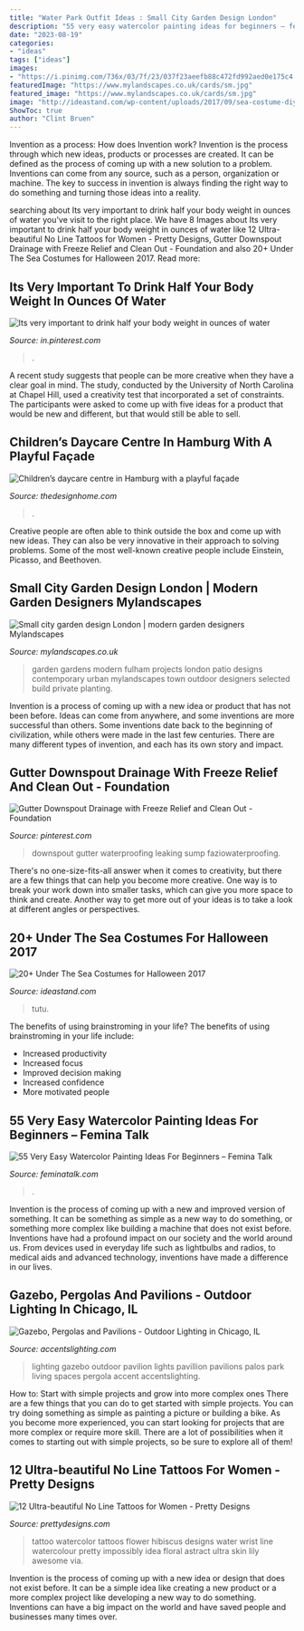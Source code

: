 ```yaml
---
title: "Water Park Outfit Ideas : Small City Garden Design London"
description: "55 very easy watercolor painting ideas for beginners – femina talk"
date: "2023-08-19"
categories:
- "ideas"
tags: ["ideas"]
images:
- "https://i.pinimg.com/736x/03/7f/23/037f23aeefb88c472fd992aed0e175c4.jpg"
featuredImage: "https://www.mylandscapes.co.uk/cards/sm.jpg"
featured_image: "https://www.mylandscapes.co.uk/cards/sm.jpg"
image: "http://ideastand.com/wp-content/uploads/2017/09/sea-costume-diy/22-under-the-sea-costumes-costume-diy.jpg"
ShowToc: true
author: "Clint Bruen"
---
```



Invention as a process: How does Invention work?
Invention is the process through which new ideas, products or processes are created. It can be defined as the process of coming up with a new solution to a problem. Inventions can come from any source, such as a person, organization or machine. The key to success in invention is always finding the right way to do something and turning those ideas into a reality.

	

		
searching about Its very important to drink half your body weight in ounces of water you've visit to the right place. We have 8 Images about Its very important to drink half your body weight in ounces of water like 12 Ultra-beautiful No Line Tattoos for Women - Pretty Designs, Gutter Downspout Drainage with Freeze Relief and Clean Out - Foundation and also 20+ Under The Sea Costumes for Halloween 2017. Read more:
		
    
## Its Very Important To Drink Half Your Body Weight In Ounces Of Water

<img loading=lazy src="https://i.pinimg.com/736x/7f/b6/74/7fb6742542227e03d06b705535eedec4--body-weight-weight-loss.jpg" onerror="this.onerror=null;this.src='https://tse1.mm.bing.net/th?id=OIP.Za6wd1TaLDYf8aDGW3lCgQDMEy&amp;pid=15.1';" alt="Its very important to drink half your body weight in ounces of water">

_Source: in.pinterest.com_

>. 

	

A recent study suggests that people can be more creative when they have a clear goal in mind. The study, conducted by the University of North Carolina at Chapel Hill, used a creativity test that incorporated a set of constraints. The participants were asked to come up with five ideas for a product that would be new and different, but that would still be able to sell.

    
## Children’s Daycare Centre In Hamburg With A Playful Façade

<img loading=lazy src="http://thedesignhome.com/wp-content/uploads/2016/04/Children’s-daycare-centre-in-Hamburg-with-a-playful-façade2.jpg" onerror="this.onerror=null;this.src='https://tse2.mm.bing.net/th?id=OIP.TjHtMTJve5GQkNa8gaXA0wHaLH&amp;pid=15.1';" alt="Children’s daycare centre in Hamburg with a playful façade">

_Source: thedesignhome.com_

>. 

	

Creative people are often able to think outside the box and come up with new ideas. They can also be very innovative in their approach to solving problems. Some of the most well-known creative people include Einstein, Picasso, and Beethoven.

    
## Small City Garden Design London | Modern Garden Designers Mylandscapes

<img loading=lazy src="https://www.mylandscapes.co.uk/cards/sm.jpg" onerror="this.onerror=null;this.src='https://tse2.mm.bing.net/th?id=OIP.2quyRik06-Ckx9oaEn0bkwHaEo&amp;pid=15.1';" alt="Small city garden design London | modern garden designers Mylandscapes">

_Source: mylandscapes.co.uk_

>garden gardens modern fulham projects london patio designs contemporary urban mylandscapes town outdoor designers selected build private planting. 

	

Invention is a process of coming up with a new idea or product that has not been before. Ideas can come from anywhere, and some inventions are more successful than others. Some inventions date back to the beginning of civilization, while others were made in the last few centuries. There are many different types of invention, and each has its own story and impact.

    
## Gutter Downspout Drainage With Freeze Relief And Clean Out - Foundation

<img loading=lazy src="https://i.pinimg.com/736x/03/7f/23/037f23aeefb88c472fd992aed0e175c4.jpg" onerror="this.onerror=null;this.src='https://tse1.mm.bing.net/th?id=OIP._UB17zJr5mnbEMQ0_zhEWgHaJ3&amp;pid=15.1';" alt="Gutter Downspout Drainage with Freeze Relief and Clean Out - Foundation">

_Source: pinterest.com_

>downspout gutter waterproofing leaking sump faziowaterproofing. 

	

There's no one-size-fits-all answer when it comes to creativity, but there are a few things that can help you become more creative. One way is to break your work down into smaller tasks, which can give you more space to think and create. Another way to get more out of your ideas is to take a look at different angles or perspectives.

    
## 20+ Under The Sea Costumes For Halloween 2017

<img loading=lazy src="http://ideastand.com/wp-content/uploads/2017/09/sea-costume-diy/22-under-the-sea-costumes-costume-diy.jpg" onerror="this.onerror=null;this.src='https://tse3.mm.bing.net/th?id=OIP.yuqcy6Ficq6vdmAmuNWW_QHaKb&amp;pid=15.1';" alt="20+ Under The Sea Costumes for Halloween 2017">

_Source: ideastand.com_

>tutu. 

	

The benefits of using brainstroming in your life?
The benefits of using brainstroming in your life include: 
- Increased productivity 
- Increased focus 
- Improved decision making 
- Increased confidence 
- More motivated people

    
## 55 Very Easy Watercolor Painting Ideas For Beginners – Femina Talk

<img loading=lazy src="https://www.feminatalk.com/wp-content/uploads/2018/08/Very-Easy-Watercolor-Painting-Ideas-for-beginners00002.jpg" onerror="this.onerror=null;this.src='https://tse4.mm.bing.net/th?id=OIP.ohjgvPs_VJfWpOy9Ot9rdAHaLH&amp;pid=15.1';" alt="55 Very Easy Watercolor Painting Ideas For Beginners – Femina Talk">

_Source: feminatalk.com_

>. 

	

Invention is the process of coming up with a new and improved version of something. It can be something as simple as a new way to do something, or something more complex like building a machine that does not exist before. Inventions have had a profound impact on our society and the world around us. From devices used in everyday life such as lightbulbs and radios, to medical aids and advanced technology, inventions have made a difference in our lives.

    
## Gazebo, Pergolas And Pavilions - Outdoor Lighting In Chicago, IL

<img loading=lazy src="https://www.accentslighting.com/wp-content/uploads/2016/07/Pavillion7.jpg" onerror="this.onerror=null;this.src='https://tse3.mm.bing.net/th?id=OIP.ZRDgt3rkVDCbJEmpsDQwZwHaLH&amp;pid=15.1';" alt="Gazebo, Pergolas and Pavilions - Outdoor Lighting in Chicago, IL">

_Source: accentslighting.com_

>lighting gazebo outdoor pavilion lights pavillion pavilions palos park living spaces pergola accent accentslighting. 

	

How to: Start with simple projects and grow into more complex ones
There are a few things that you can do to get started with simple projects. You can try doing something as simple as painting a picture or building a bike. As you become more experienced, you can start looking for projects that are more complex or require more skill. There are a lot of possibilities when it comes to starting out with simple projects, so be sure to explore all of them!

    
## 12 Ultra-beautiful No Line Tattoos For Women - Pretty Designs

<img loading=lazy src="http://www.prettydesigns.com/wp-content/uploads/2014/10/Blue-Watercolor-Tattoo.jpg" onerror="this.onerror=null;this.src='https://tse1.mm.bing.net/th?id=OIP.lA9Wmi-jjotMN_OYlVjwAwHaLH&amp;pid=15.1';" alt="12 Ultra-beautiful No Line Tattoos for Women - Pretty Designs">

_Source: prettydesigns.com_

>tattoo watercolor tattoos flower hibiscus designs water wrist line watercolour pretty impossibly idea floral astract ultra skin lily awesome via. 

	

Invention is the process of coming up with a new idea or design that does not exist before. It can be a simple idea like creating a new product or a more complex project like developing a new way to do something. Inventions can have a big impact on the world and have saved people and businesses many times over.

